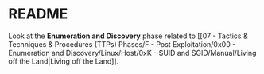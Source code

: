 # README

Look at the **Enumeration and Discovery** phase related to [[07 - Tactics & Techniques & Procedures (TTPs) Phases/F - Post Exploitation/0x00 - Enumeration and Discovery/Linux/Host/0xK - SUID and SGID/Manual/Living off the Land|Living off the Land]].